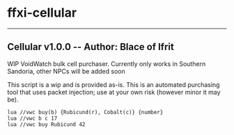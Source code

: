 # ffxi-cellular

-------------------------------------------
Cellular v1.0.0 -- Author: Blace of Ifrit 
-------------------------------------------
WIP VoidWatch bulk cell purchaser. Currently only works in Southern Sandoria, other NPCs will be added soon

This script is a wip and is provided as-is.
This is an automated purchasing tool that uses packet injection; use at your own risk (however minor it may be).
     
```lua //vwc buy(b) {Rubicund(r), Cobalt(c)} {number}```  
```lua //vwc b c 17```  
```lua //vwc buy Rubicund 42```
